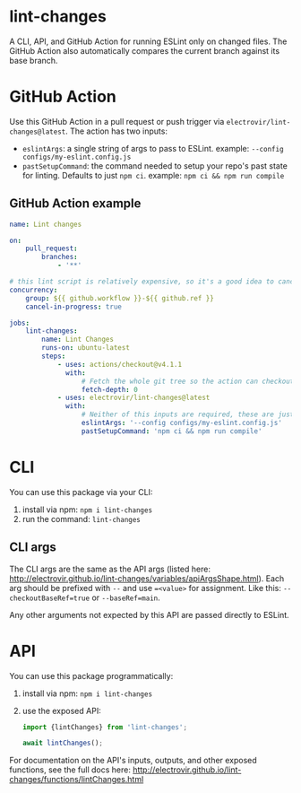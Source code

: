 # lint-changes

A CLI, API, and GitHub Action for running ESLint only on changed files. The GitHub Action also automatically compares the current branch against its base branch.

# GitHub Action

Use this GitHub Action in a pull request or push trigger via `electrovir/lint-changes@latest`. The action has two inputs:

-   `eslintArgs`: a single string of args to pass to ESLint.
    example: `--config configs/my-eslint.config.js`
-   `pastSetupCommand`: the command needed to setup your repo's past state for linting. Defaults to just `npm ci`.
    example: `npm ci && npm run compile`

## GitHub Action example

```yml
name: Lint changes

on:
    pull_request:
        branches:
            - '**'

# this lint script is relatively expensive, so it's a good idea to cancel concurrent runs
concurrency:
    group: ${{ github.workflow }}-${{ github.ref }}
    cancel-in-progress: true

jobs:
    lint-changes:
        name: Lint Changes
        runs-on: ubuntu-latest
        steps:
            - uses: actions/checkout@v4.1.1
              with:
                  # Fetch the whole git tree so the action can checkout the base ref.
                  fetch-depth: 0
            - uses: electrovir/lint-changes@latest
              with:
                  # Neither of this inputs are required, these are just examples of how to assign them.
                  eslintArgs: '--config configs/my-eslint.config.js'
                  pastSetupCommand: 'npm ci && npm run compile'
```

# CLI

You can use this package via your CLI:

1. install via npm: `npm i lint-changes`
2. run the command: `lint-changes`

## CLI args

The CLI args are the same as the API args (listed here: http://electrovir.github.io/lint-changes/variables/apiArgsShape.html). Each arg should be prefixed with `--` and use `=<value>` for assignment. Like this: `--checkoutBaseRef=true` or `--baseRef=main`.

Any other arguments not expected by this API are passed directly to ESLint.

# API

You can use this package programmatically:

1. install via npm: `npm i lint-changes`
2. use the exposed API:

    ```typescript
    import {lintChanges} from 'lint-changes';

    await lintChanges();
    ```

For documentation on the API's inputs, outputs, and other exposed functions, see the full docs here: http://electrovir.github.io/lint-changes/functions/lintChanges.html
